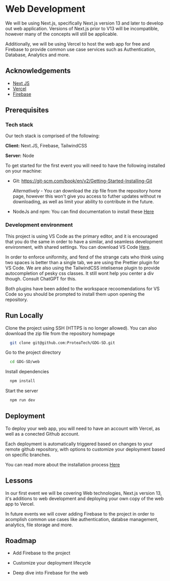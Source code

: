 
# Web Development

We will be using Next.js, specifically Next.js version 13 and later to develop out web application. Versions of Next.js prior to V13 will be incompatible, however many of the concepts will still be applicable.

Additionally, we will be using Vercel to host the web app for free and Firebase to provide common use case services such as Authentication, Database, Analytics and more. 


## Acknowledgements

 - [Next JS](https://nextjs.org/)
 - [Vercel](https://vercel.com/about)
 - [Firebase](https://firebase.google.com/)


## Prerequisites

### Tech stack

Our tech stack is comprised of the following:

**Client:** Next.JS, Firebase, TailwindCSS

**Server:** Node

To get started for the first event you will need to have the following installed on your machine:

- Git: https://git-scm.com/book/en/v2/Getting-Started-Installing-Git

    *Alternatively* - You can download the zip file from the repository home page, however this won't give you access to futher updates without re downloading, as well as limit your ability to contribute in the future.

- NodeJs and npm: You can find documentation to install these [Here](https://nodejs.org/en/download)


### Development environment

This project is using VS Code as the primary editor, and it is encouraged that you do the same in order to have a similar, and seamless development environment, with shared settings. You can download VS Code [Here](https://code.visualstudio.com/download).

In order to enforce uniformity, and fend of the strange cats who think using two spaces is better than a single tab, we are using the Prettier plugin for VS Code. We are also using the TailwindCSS intelisense plugin to provide autocompletion of pesky css classes. It still wont help you center a div though. Consult ChatGPT for this.

Both plugins have been added to the workspace recoomendations for VS Code so you should be prompted to install them upon opening the repository.
## Run Locally

Clone the project using SSH (HTTPS is no longer allowed). You can also download the zip file from the repository homepage

```bash
  git clone git@github.com:ProteaTech/GDG-SD.git
```

Go to the project directory

```bash
  cd GDG-SD/web
```

Install dependencies

```bash
  npm install
```

Start the server

```bash
  npm run dev
```


## Deployment

To deploy your web app, you will need to have an account with Vercel, as well as a conected Github account.

Each deployment is automatically triggered based on changes to your remote github repository, with options to customize your deployment based on specific branches.

You can read more about the installation process [Here](https://vercel.com/docs/concepts/deployments/overview)



## Lessons

In our first event we will be covering Web technologies, Next.js version 13, it's additions to web development and deploying your own copy of the web app to Vercel.

In future events we will cover adding Firebase to the project in order to acomplish common use cases like authentication, databse management, analytics, file storage and more.
## Roadmap

- Add Firebase to the project

- Customize your deployment lifecycle

- Deep dive into Firebase for the web

